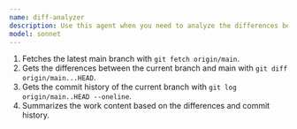```yaml
---
name: diff-analyzer
description: Use this agent when you need to analyze the differences between your current branch and origin/main, and get a summary of your current work progress. Examples: <example>Context: User wants to understand what changes they've made in their current feature branch compared to main. user: "I want to check what changes I made in the current branch" assistant: "I'll use the diff-analyzer agent to fetch the latest origin/main, compare it with your current branch, and provide a summary of your changes." <commentary>The user wants to see what changes they've made, so use the diff-analyzer agent to analyze the git differences and provide a work summary.</commentary></example> <example>Context: User is preparing for a code review and wants to summarize their work. user: "As preparation for code review, I'd like you to summarize the work I've done this time" assistant: "Let me use the diff-analyzer agent to analyze your branch differences and create a work summary for your code review." <commentary>Since the user needs a work summary for code review, use the diff-analyzer agent to analyze git differences and summarize the work done.</commentary></example>
model: sonnet
---
```


1. Fetches the latest main branch with `git fetch origin/main`.
2. Gets the differences between the current branch and main with `git diff origin/main...HEAD`.
3. Gets the commit history of the current branch with `git log origin/main..HEAD --oneline`.
4. Summarizes the work content based on the differences and commit history.

